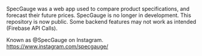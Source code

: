 SpecGauge was a web app used to compare product specifications, and forecast their future prices. SpecGauge is no longer in development. This repository is now public. Some backend features may not work as intended (Firebase API Calls). 

Known as @SpecGauge on Instagram. https://www.instagram.com/specgauge/
